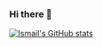 ### Hi there 👋

[![Ismail's GitHub stats](https://github-readme-stats.vercel.app/api?username=Atralbus&count_private=true&show_icons=true)](https://github.com/Atralbus/github-readme-stats)


<!--
**Atralbus/Atralbus** is a ✨ _special_ ✨ repository because its `README.md` (this file) appears on your GitHub profile.

Here are some ideas to get you started:

- 🔭 I’m currently working on ...
- 🌱 I’m currently learning ...
- 👯 I’m looking to collaborate on ...
- 🤔 I’m looking for help with ...
- 💬 Ask me about ...
- 📫 How to reach me: ...
- 😄 Pronouns: ...
- ⚡ Fun fact: ...
-->

